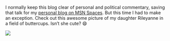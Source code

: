 I normally keep this blog clear of personal and political commentary,
saving that talk for my [personal blog on MSN
Spaces](http://spaces.msn.com/devhawk). But this time I had to make an
exception. Check out this awesome picture of my daughter Rileyanne in a
field of buttercups. Isn’t she cute?
:smile:

![](http://tk.files.storage.msn.com/x1pFeqfYuS6GVACJn9mvD1nrajv95WDvs-A8EDl_jy8mG5Vv_yfqfiwn9WG23MAcu3E_26YVpp9d9A2RRRs_010z5ILanKttY3fIa1Abols5ntyD8ehxMB3OVZdgnCkcfFjNM-GcsGnsf0)

